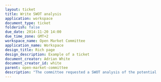 ```yaml
---
layout: ticket
title: Write SWOT analysis
application: workspace
document_type: ticket
folderish: false
due_date: 2014-11-20 14:00
due_time_zone: GMT+2
workspace_name: Open Market Committee
application_name: Workspace
design_title: Rich page
design_description: Example of a ticket
document_creator: Adrian White
document_creator_id: white
parent: open-market-committee
description: "The committee requested a SWOT analysis of the potential outcomes of this concept. Prepare until next week."
---
```


